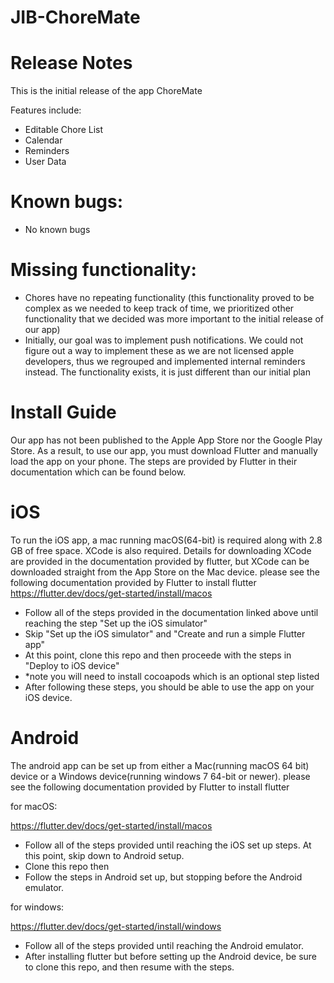 
# JIB-ChoreMate 

# Release Notes

This is the initial release of the app ChoreMate

Features include:
- Editable Chore List
- Calendar
- Reminders
- User Data 

# Known bugs:
- No known bugs

# Missing functionality:
- Chores have no repeating functionality (this functionality proved to be complex as we needed to keep track of time, we prioritized other functionality that we decided was more important to the initial release of our app)
- Initially, our goal was to implement push notifications. We could not figure out a way to implement these as we are not licensed apple developers, thus we regrouped and implemented internal reminders instead. The functionality exists, it is just different than our initial plan

# Install Guide
Our app has not been published to the Apple App Store nor the Google Play Store. As a result, to use our app, you must download Flutter and manually load the app on your phone. The steps are provided by Flutter in their documentation which can be found below. 

# iOS
To run the iOS app, a mac running macOS(64-bit) is required along with 2.8 GB of free space. XCode is also required. Details for downloading XCode are provided in the documentation provided by flutter, but XCode can be downloaded straight from the App Store on the Mac device. 
please see the following documentation provided by Flutter to install flutter
  https://flutter.dev/docs/get-started/install/macos
  
- Follow all of the steps provided in the documentation linked above until reaching the step "Set up the iOS simulator" 
- Skip "Set up the iOS simulator" and "Create and run a simple Flutter app"
- At this point, clone this repo and then proceede with the steps in "Deploy to iOS device"
- *note you will need to install cocoapods which is an optional step listed
- After following these steps, you should be able to use the app on your iOS device. 

# Android
The android app can be set up from either a Mac(running macOS 64 bit) device or a Windows device(running windows 7 64-bit or newer). 
please see the following documentation provided by Flutter to install flutter

for macOS: 

https://flutter.dev/docs/get-started/install/macos
- Follow all of the steps provided until reaching the iOS set up steps. At this point, skip down to Android setup. 
- Clone this repo then
- Follow the steps in Android set up, but stopping before the Android emulator. 

for windows: 

https://flutter.dev/docs/get-started/install/windows
- Follow all of the steps provided until reaching the Android emulator. 
- After installing flutter but before setting up the Android device, be sure to clone this repo, and then resume with the steps.




